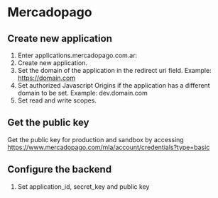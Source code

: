 # Mercadopago

## Create new application
1. Enter applications.mercadopago.com.ar:
2. Create new application.
3. Set the domain of the application in the redirect uri field. Example: https://domain.com
4. Set authorized Javascript Origins if the application has a different domain to be set. Example: dev.domain.com
5. Set read and write scopes.

## Get the public key
Get the public key for production and sandbox by accessing https://www.mercadopago.com/mla/account/credentials?type=basic

## Configure the backend
1. Set application_id, secret_key and public key
